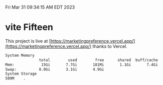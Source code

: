 Fri Mar 31 09:34:15 AM EDT 2023

# vite Fifteen


This project is live at [https://marketingpreference.vercel.app/](https://marketingpreference.vercel.app/) thanks to Vercel.

```bash
System Memory
               total        used        free      shared  buff/cache   available
Mem:            15Gi       7.7Gi       181Mi       1.1Gi       7.4Gi       6.1Gi
Swap:          8.0Gi       3.1Gi       4.9Gi
System Storage
509M	.
```
```bash
